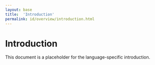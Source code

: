 ```yaml
---
layout: base
title:  'Introduction'
permalink: id/overview/introduction.html
---
```


# Introduction

This document is a placeholder for the language-specific introduction.
